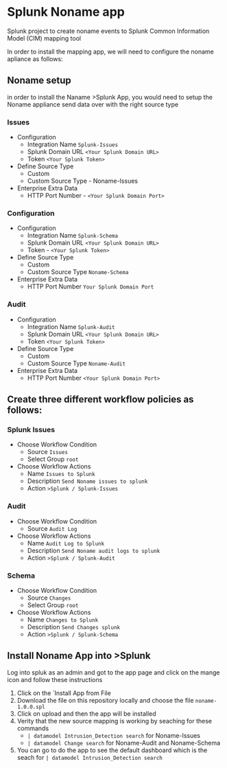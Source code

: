 # Splunk Noname app
Splunk project to create noname events to Splunk Common Information Model (CIM) mapping tool

In order to install the mapping app, we will need to configure the noname apliance as follows:

## Noname setup 
in order to install the Naname >Splunk App, you would need to setup the Noname appliance send data over with the right source type
### Issues
* Configuration
   - Integration Name `Splunk-Issues`
   - Splunk Domain URL `<Your Splunk Domain URL>`
   - Token `<Your Splunk Token>`
* Define Source Type
   - Custom 
   - Custom Source Type - Noname-Issues
* Enterprise Extra Data
   - HTTP Port Number  - `<Your Splunk Domain Port>`
### Configuration
* Configuration
  - Integration Name `Splunk-Schema`
  - Splunk Domain URL `<Your Splunk Domain URL>`
  -  Token - `<Your Splunk Token>`   
* Define Source Type
  - Custom 
  - Custom Source Type `Noname-Schema`
* Enterprise Extra Data
  - HTTP Port Number  `Your Splunk Domain Port`
### Audit
* Configuration
  - Integration Name `Splunk-Audit`
  - Splunk Domain URL `<Your Splunk Domain URL>`
  - Token `<Your Splunk Token>`
* Define Source Type
  - Custom 
  - Custom Source Type `Noname-Audit`
* Enterprise Extra Data
  - HTTP Port Number `<Your Splunk Domain Port>`
## Create three different workflow policies as follows:
### Splunk Issues
* Choose Workflow Condition
  - Source `Issues`
  - Select Group `root`
* Choose Workflow Actions
  - Name `Issues to Splunk`
  - Description `Send Noname issues to splunk`
  - Action `>Splunk / Splunk-Issues`
### Audit     
* Choose Workflow Condition
  - Source `Audit Log`
* Choose Workflow Actions
  - Name `Audit Log to Splunk`
  - Description `Send Noname audit logs to splunk`
  - Action `>Splunk / Splunk-Audit`
### Schema 
* Choose Workflow Condition
  - Source `Changes`
  - Select Group `root`
* Choose Workflow Actions
  - Name `Changes to Splunk`
  - Description `Send Changes splunk`
  - Action `>Splunk / Splunk-Schema`
## Install Noname App into >Splunk
Log into spluk as an admin and got to the app page and click on the mange icon and follow these instructions
1. Click on the `Install App from File
2. Download the file on this repository locally and choose the file `noname-1.0.0.spl`
3. Click on upload and then the app will be installed
4. Verity that the new source mapping is working by seaching for these commands
   - `| datamodel Intrusion_Detection search` for Noname-Issues
   - `| datamodel Change search` for Noname-Audit and Noname-Schema
5. You can go to do the app to see the default dashboard which is the seach for  `| datamodel Intrusion_Detection search`
